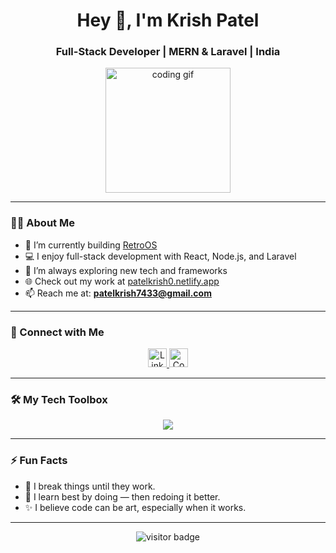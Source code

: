 <h1 align="center">Hey 👋, I'm Krish Patel</h1>
<h3 align="center">Full-Stack Developer | MERN & Laravel | India</h3>

<div align="center">
  <img height="200" src="https://media.giphy.com/media/M9gbBd9nbDrOTu1Mqx/giphy.gif" alt="coding gif" />
</div>

---

### 👨‍💻 About Me

- 🔭 I’m currently building [RetroOS](https://github.com/PATEL-KRISH-0/RetroOS)
- 💻 I enjoy full-stack development with React, Node.js, and Laravel
- 🚀 I’m always exploring new tech and frameworks
- 🌐 Check out my work at [patelkrish0.netlify.app](https://patelkrish0.netlify.app/)
- 📫 Reach me at: **patelkrish7433@gmail.com**

---

### 🔗 Connect with Me
<div align="center">
  <a href="https://linkedin.com/in/patelkrish0" target="_blank">
    <img src="https://img.shields.io/static/v1?message=LinkedIn&logo=linkedin&label=&color=0077B5&logoColor=white&style=for-the-badge" height="30" alt="LinkedIn" />
  </a>
  <a href="https://codepen.io/patel-krish-0" target="_blank">
    <img src="https://img.shields.io/static/v1?message=Codepen&logo=codepen&label=&color=000000&logoColor=white&style=for-the-badge" height="30" alt="Codepen" />
  </a>
</div>

---

### 🛠️ My Tech Toolbox
<div align="center">
  <img src="https://skillicons.dev/icons?i=html,css,js,ts,react,nodejs,express,mongodb,mysql,php,laravel,tailwind,figma,git" />
</div>

---

### ⚡ Fun Facts
- 🎲 I break things until they work.
- 🧠 I learn best by doing — then redoing it better.
- ✨ I believe code can be art, especially when it works.

---

<div align="center">
  <img src="https://visitor-badge.laobi.icu/badge?page_id=patel-krish-0.patel-krish-0" alt="visitor badge" />
</div>
